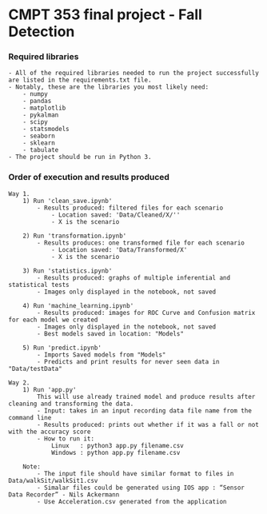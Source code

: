 # CMPT 353 final project - Fall Detection

### Required libraries

    - All of the required libraries needed to run the project successfully are listed in the requirements.txt file. 
    - Notably, these are the libraries you most likely need:
        - numpy
        - pandas
        - matplotlib
        - pykalman
        - scipy
        - statsmodels
        - seaborn
        - sklearn
        - tabulate
    - The project should be run in Python 3.
    
### Order of execution and results produced
    Way 1.
        1) Run 'clean_save.ipynb'
            - Results produced: filtered files for each scenario
                - Location saved: 'Data/Cleaned/X/''
                - X is the scenario
                
        2) Run 'transformation.ipynb'
            - Results produces: one transformed file for each scenario
                - Location saved: 'Data/Transformed/X'
                - X is the scenario
            
        3) Run 'statistics.ipynb'
            - Results produced: graphs of multiple inferential and statistical tests
            - Images only displayed in the notebook, not saved
            
        4) Run 'machine_learning.ipynb'
            - Results produced: images for ROC Curve and Confusion matrix for each model we created
            - Images only displayed in the notebook, not saved
            - Best models saved in location: "Models"
        
        5) Run 'predict.ipynb'
            - Imports Saved models from "Models" 
            - Predicts and print results for never seen data in "Data/testData"
        
    Way 2.   
        1) Run 'app.py'
            This will use already trained model and produce results after cleaning and transforming the data.
            - Input: takes in an input recording data file name from the command line
            - Results produced: prints out whether if it was a fall or not with the accuracy score
            - How to run it: 
                Linux   : python3 app.py filename.csv 
                Windows : python app.py filename.csv
            
        Note:
            - The input file should have similar format to files in Data/walkSit/walkSit1.csv
            - Simalar files could be generated using IOS app : “Sensor Data Recorder” - Nils Ackermann
            - Use Acceleration.csv generated from the application
